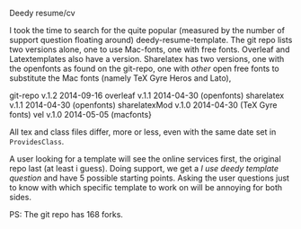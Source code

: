 Deedy resume/cv

I took the time to search for the quite popular (measured by the
number of support question floating around)
deedy-resume-template. The git repo lists two versions alone, one
to use Mac-fonts, one with free fonts. Overleaf and
Latextemplates also have a version. Sharelatex has two versions,
one with the openfonts as found on the git-repo, one with *other*
open free fonts to substitute the Mac fonts (namely TeX Gyre
Heros and Lato),


git-repo      v.1.2 2014-09-16 
overleaf      v.1.1 2014-04-30 (openfonts)
sharelatex    v.1.1 2014-04-30 (openfonts)
sharelatexMod v.1.0 2014-04-30 (TeX Gyre fonts)
vel           v.1.0 2014-05-05 (macfonts}


All tex and class files differ, more or less, even with the same
date set in `ProvidesClass`. 

A user looking for a template will see the online services first,
the original repo last (at least i guess). Doing support, we get
a *I use deedy template question* and have 5 possible starting
points. Asking the user questions just to know with which
specific template to work on will be annoying for both sides.


PS: The git repo has 168 forks.

